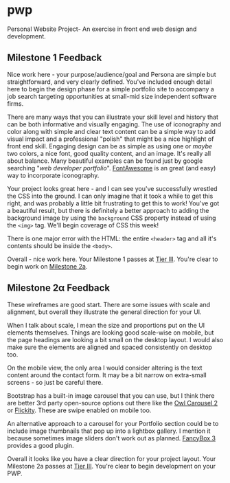 # pwp
Personal Website Project- An exercise in front end web design and development.

## Milestone 1 Feedback
Nice work here - your purpose/audience/goal and Persona are simple but straightforward, and very clearly defined. You've included enough detail here to begin the design phase for a simple portfolio site to accompany a job search targeting opportunities at small-mid size independent software firms. 

There are many ways that you can illustrate your skill level and history that can be both informative and visually engaging. The use of iconography and color along with simple and clear text content can be a simple way to add visual impact and a professional "polish" that might be a nice highlight of front end skill. Engaging design can be as simple as using one or _maybe_ two colors, a nice font, good quality content, and an image. It's really all about balance. Many beautiful examples can be found just by google searching "_web developer portfolio_". [FontAwesome](http://fontawesome.io/) is an great (and easy) way to incorporate iconography.

Your project looks great here - and I can see you've successfully wrestled the CSS into the ground. I can only imagine that it took a while to get this right, and was probably a little bit frustrating to get this to work! You've got a beautiful result, but there is definitely a better approach to adding the background image by using the `background` CSS property instead of using the `<img>` tag. We'll begin coverage of CSS this week!

There is one major error with the HTML: the entire `<header>` tag and all it's contents should be inside the `<body>`.

Overall - nice work here. Your Milestone 1 passes at [Tier III](https://bootcamp-coders.cnm.edu/projects/personal/rubric/). You're clear to begin work on [Milestone 2a](https://bootcamp-coders.cnm.edu/projects/personal/milestone-two/).

## Milestone 2&alpha; Feedback
These wireframes are good start. There are some issues with scale and alignment, but overall they illustrate the general direction for your UI. 

When I talk about scale, I mean the size and proportions put on the UI elements themselves. Things are looking good scale-wise on mobile, but the page headings are looking a bit small on the desktop layout. I would also make sure the elements are aligned and spaced consistently on desktop too.

On the mobile view, the only area I would consider altering is the text content around the contact form. It may be a bit narrow on extra-small screens - so just be careful there.

Bootstrap has a built-in image carousel that you can use, but I think there are better 3rd party open-source options out there like the [Owl Carousel 2](https://owlcarousel2.github.io/OwlCarousel2/) or [Flickity](https://flickity.metafizzy.co/). These are swipe enabled on mobile too. 

An alternative approach to a carousel for your Portfolio section could be to include image thumbnails that pop up into a lightbox gallery. I mention it because sometimes image sliders don't work out as planned. [FancyBox 3](http://fancyapps.com/fancybox/3/) provides a good plugin.

Overall it looks like you have a clear direction for your project layout. Your Milestone 2a passes at [Tier III](https://bootcamp-coders.cnm.edu/projects/personal/rubric/). You're clear to begin development on your PWP.
